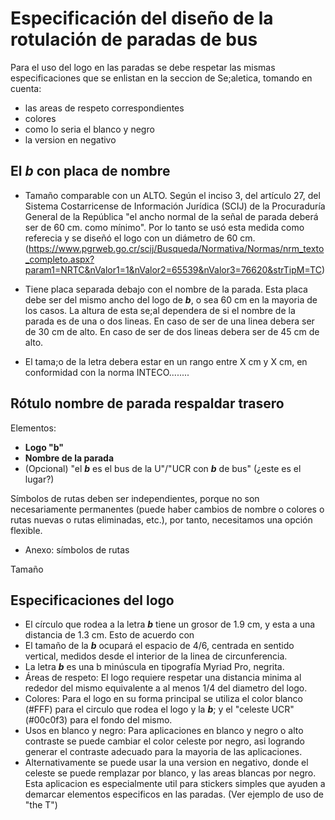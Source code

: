 # Especificación del diseño de la rotulación de paradas de bus

Para el uso del logo en las paradas se debe respetar las mismas especificaciones que se enlistan en la seccion de Se;aletica, tomando en cuenta:
- las areas de respeto correspondientes
- colores
- como lo seria el blanco y negro
- la version en negativo

<!--hacer que cada uno de los items de la lista sea un link a la seccion correspondiente en el documento senaletica.md-->



## El ***b*** con placa de nombre

- Tamaño comparable con un ALTO. Según el inciso 3, del artículo 27, del Sistema Costarricense de Información Jurídica (SCIJ) de la Procuraduría General de la República "el ancho normal de la señal de parada deberá ser de 60 cm. como mínimo". Por lo tanto se usó esta medida como referecia y se diseñó el logo con un diámetro de 60 cm.
(https://www.pgrweb.go.cr/scij/Busqueda/Normativa/Normas/nrm_texto_completo.aspx?param1=NRTC&nValor1=1&nValor2=65539&nValor3=76620&strTipM=TC)

- Tiene placa separada debajo con el nombre de la parada. Esta placa debe ser del mismo ancho del logo de ***b***, o sea 60 cm en la mayoria de los casos. La altura de esta se;al dependera de si el nombre de la parada es de una o dos lineas. En caso de ser de una linea debera ser de 30 cm de alto. En caso de ser de dos lineas debera ser de 45 cm de alto.
- El tama;o de la letra debera estar en un rango entre X cm y X cm, en conformidad con la norma INTECO........

## Rótulo nombre de parada respaldar trasero

Elementos:

- **Logo "b"**
- **Nombre de la parada**
- (Opcional) "el ***b*** es el bus de la U"/"UCR con ***b*** de bus" (¿este es el lugar?)

Símbolos de rutas deben ser independientes, porque no son necesariamente permanentes (puede haber cambios de nombre o colores o rutas nuevas o rutas eliminadas, etc.), por tanto, necesitamos una opción flexible.

- Anexo: símbolos de rutas

Tamaño

<!--Esta seccion quizas deberia ir en el documento senaletica.md donde se especifican todos los detalles de construccion del logo-->

## Especificaciones del logo

- El círculo que rodea a la letra ***b*** tiene un grosor de 1.9 cm, y esta a una distancia de 1.3 cm. Esto de acuerdo con 
- El tamaño de la ***b*** ocupará el espacio de 4/6, centrada en sentido vertical, medidos desde el interior de la linea de circunferencia.
- La letra ***b*** es una b minúscula en tipografía Myriad Pro, negrita.
- Áreas de respeto: El logo requiere respetar una distancia minima al rededor del mismo equivalente a al menos 1/4 del diametro del logo.
- Colores: Para el logo en su forma principal se utiliza el color blanco (#FFF) para el circulo que rodea el logo y la ***b***; y el "celeste UCR" (#00c0f3) para el fondo del mismo.
- Usos en blanco y negro: Para aplicaciones en blanco y negro o alto contraste se puede cambiar el color celeste por negro, asi logrando generar el contraste adecuado para la mayoria de las aplicaciones. 
- Alternativamente se puede usar la una version en negativo, donde el celeste se puede remplazar por blanco, y las areas blancas por negro. Esta aplicacion es especialmente util para stickers simples que ayuden a demarcar elementos especificos en las paradas. (Ver ejemplo de uso de "the T")

